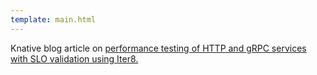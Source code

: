 ```yaml
---
template: main.html
---
```


Knative blog article on [performance testing of HTTP and gRPC services with SLO validation using Iter8.](https://knative.dev/blog/articles/performance-test-with-slos/)